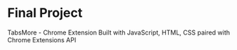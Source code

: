 # Final Project
TabsMore - Chrome Extension
Built with JavaScript, HTML, CSS paired with Chrome Extensions API
